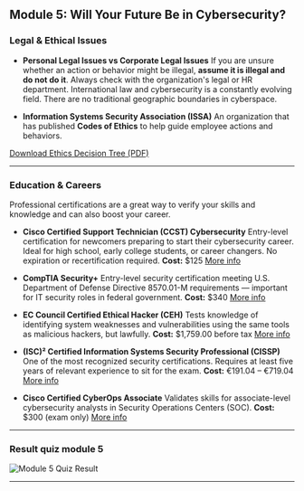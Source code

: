 ## Module 5: Will Your Future Be in Cybersecurity?

### Legal & Ethical Issues

* **Personal Legal Issues vs Corporate Legal Issues**
  If you are unsure whether an action or behavior might be illegal, **assume it is illegal and do not do it**. Always check with the organization's legal or HR department.
  International law and cybersecurity is a constantly evolving field. There are no traditional geographic boundaries in cyberspace.

* **Information Systems Security Association (ISSA)**
  An organization that has published **Codes of Ethics** to help guide employee actions and behaviors.

[Download Ethics Decision Tree (PDF)](https://github.com/nievesnu/cybersecurity-portfolio/raw/main/courses/Introduction%20to%20Cybersecurity/resources/Ethics_Decision_Tree.pdf)

---

### Education & Careers

Professional certifications are a great way to verify your skills and knowledge and can also boost your career.

* **Cisco Certified Support Technician (CCST) Cybersecurity**
  Entry-level certification for newcomers preparing to start their cybersecurity career. Ideal for high school, early college students, or career changers. No expiration or recertification required.
  **Cost:** \$125
  [More info](https://www.cisco.com/site/us/en/learn/training-certifications/exams/ccst-cybersecurity.html)

* **CompTIA Security+**
  Entry-level security certification meeting U.S. Department of Defense Directive 8570.01-M requirements — important for IT security roles in federal government.
  **Cost:** \$340
  [More info](https://www.innovativelearning.eu/es/productos/comptia-security.html)

* **EC Council Certified Ethical Hacker (CEH)**
  Tests knowledge of identifying system weaknesses and vulnerabilities using the same tools as malicious hackers, but lawfully.
  **Cost:** \$1,759.00 before tax
  [More info](https://iclass.eccouncil.org/product/certified-ethical-hacker/)

* **(ISC)² Certified Information Systems Security Professional (CISSP)**
  One of the most recognized security certifications. Requires at least five years of relevant experience to sit for the exam.
  **Cost:** €191.04 – €719.04
  [More info](https://www.isc2.org/register-for-exam/)

* **Cisco Certified CyberOps Associate**
  Validates skills for associate-level cybersecurity analysts in Security Operations Centers (SOC).
  **Cost:** \$300 (exam only)
  [More info](https://nasroo.com/professional-certificates/cisco-certified-cyberops-associate/)

---

### Result quiz module 5

![Module 5 Quiz Result](https://github.com/user-attachments/assets/e088e930-2981-462c-92c6-d5a64a0549b3)

---
